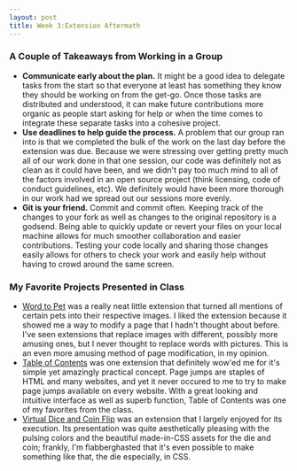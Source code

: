 ```yaml
---
layout: post
title: Week 3:Extension Aftermath
---
```


### A Couple of Takeaways from Working in a Group

* __Communicate early about the plan.__ It might be a good idea to delegate tasks from the start so that everyone at least
has something they know they should be working on from the get-go. Once those tasks are distributed and understood, it can make future 
contributions more organic as people start asking for help or when the time comes to integrate these separate tasks into a cohesive project.
* __Use deadlines to help guide the process.__ A problem that our group ran into is that we completed the bulk of the work on the last day 
before the extension was due. Because we were stressing over getting pretty much all of our work done in that one session, our code was 
definitely not as clean as it could have been, and we didn't pay too much mind to all of the factors involved in an open source project (think 
licensing, code of conduct guidelines, etc). We definitely would have been more thorough in our work had we spread out our sessions more evenly.
* __Git is your friend.__ Commit and commit often. Keeping track of the changes to your fork as well as changes to the original repository is 
a godsend. Being able to quickly update or revert your files on your local machine allows for much smoother collaboration and easier contributions. 
Testing your code locally and sharing those changes easily allows for others to check your work and easily help without having to crowd around 
the same screen.


### My Favorite Projects Presented in Class
* [Word to Pet](https://github.com/nyu-ossd-s20/word-to-pet) was a really neat little extension that turned all mentions of certain pets into
their respective images. I liked the extension because it showed me a way to modify a page that I hadn't thought about before. I've seen 
extensions that replace images with different, possibly more amusing ones, but I never thought to replace words with pictures. This is an 
even more amusing method of page modification, in my opinion.
* [Table of Contents](https://github.com/nyu-ossd-s20/table_of_contents) was one extension that definitely wow'ed me for it's simple yet
amazingly practical concept. Page jumps are staples of HTML and many websites, and yet it never occured to me to try to make page jumps 
available on every website. With a great looking and intuitive interface as well as superb function, Table of Contents was one of my favorites
from the class.
* [Virtual Dice and Coin Flip](https://github.com/nyu-ossd-s20/Virtual-Dice-and-Coin-Flip) was an extension that I largely enjoyed for its 
execution. Its presentation was quite aesthetically pleasing with the pulsing colors and the beautiful made-in-CSS assets for the die and 
coin; frankly, I'm flabberghasted that it's even possible to make something like that, the die especially, in CSS.
